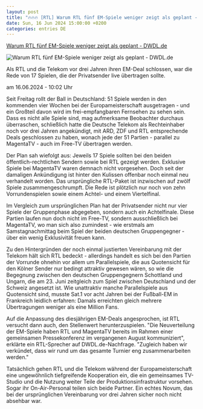 ```yaml
---
layout: post
title: "🔥🔥🔥 [RTL] Warum RTL fünf EM-Spiele weniger zeigt als geplant - DWDL.de"
date: Sun, 16 Jun 2024 15:00:00 +0200
categories: entries DE
---
```

[Warum RTL fünf EM-Spiele weniger zeigt als geplant - DWDL.de](https://m.dwdl.de/a/98365)

![Warum RTL fünf EM-Spiele weniger zeigt als geplant - DWDL.de](https://www.dwdl.de/images/1718123781_fussball-em-bei-rtl-und-magentatv.jpg)

Als RTL und die Telekom vor drei Jahren ihren EM-Deal schlossen, war die Rede von 17 Spielen, die der Privatsender live übertragen sollte.

am 16.06.2024 - 10:02 Uhr

Seit Freitag rollt der Ball in Deutschland: 51 Spiele werden in den kommenden vier Wochen bei der Europameisterschaft ausgetragen - und ein Großteil davon wird im frei-empfangbaren Fernsehen zu sehen sein. Dass es nicht alle Spiele sind, mag aufmerksame Beobachter durchaus überraschen, schließlich hatte die Deutsche Telekom als Rechteinhaber noch vor drei Jahren angekündigt, mit ARD, ZDF und RTL entsprechende Deals geschlossen zu haben, wonach jede der 51 Partien - parallel zu MagentaTV - auch im Free-TV übertragen werden.

Der Plan sah wiefolgt aus: Jeweils 17 Spiele sollten bei den beiden öffentlich-rechtlichen Sendern sowie bei RTL gezeigt werden. Exklusive Spiele bei MagentaTV waren demnach nicht vorgesehen. Doch seit der damaligen Ankündigung ist hinter den Kulissen offenbar noch einmal neu verhandelt worden. Das ursprüngliche RTL-Paket ist inzwischen auf zwölf Spiele zusammengeschrumpft. Die Rede ist plötzlich nur noch von zehn Vorrundenspielen sowie einem Achtel- und einem Viertelfinal.

Im Vergleich zum ursprünglichen Plan hat der Privatsender nicht nur vier Spiele der Gruppenphase abgegeben, sondern auch ein Achtelfinale. Diese Partien laufen nun doch nicht im Free-TV, sondern ausschließlich bei MagentaTV, wo man sich also zumindest - wie erstmals am Samstagnachmittag beim Spiel der beiden deutschen Gruppengegner - über ein wenig Exklusivität freuen kann.

Zu den Hintergründen der noch einmal justierten Vereinbarung mit der Telekom hält sich RTL bedeckt - allerdings handelt es sich bei den Partien der Vorrunde ohnehin vor allem um Parallelspiele, die aus Quotensicht für den Kölner Sender nur bedingt attraktiv gewesen wären, so wie die Begegnung zwischen den deutschen Gruppengegnern Schottland und Ungarn, die am 23. Juni zeitgleich zum Spiel zwischen Deutschland und der Schweiz angesetzt ist. Wie unattraktiv manche Parallelspiele aus Quotensicht sind, musste Sat.1 vor acht Jahren bei der Fußball-EM in Frankreich leidlich erfahren: Damals erreichten gleich mehrere Übertragungen weniger als eine Million Fans.

Auf die Anpassung des diesjährigen EM-Deals angesprochen, ist RTL versucht dann auch, den Stellenwert herunterzuspielen. "Die Neuverteilung der EM-Spiele haben RTL und MagentaTV bereits im Rahmen einer gemeinsamen Pressekonferenz im vergangenen August kommuniziert", erklärte ein RTL-Sprecher auf DWDL.de-Nachfrage. "Zugleich haben wir verkündet, dass wir rund um das gesamte Turnier eng zusammenarbeiten werden."

Tatsächlich gehen RTL und die Telekom während der Europameisterschaft eine ungewöhnlich tiefgreifende Kooperation ein, die ein gemeinsames TV-Studio und die Nutzung weiter Teile der Produktionsinfrastruktur vorsehen. Sogar ihr On-Air-Personal teilen sich beide Partner. Ein echtes Novum, das bei der ursprünglichen Vereinbarung vor drei Jahren sicher noch nicht absehbar war.

